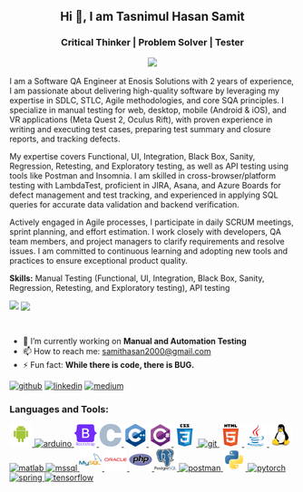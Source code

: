 <!--
**samithasan142/samithasan142** is a ✨ _special_ ✨ repository because its `README.md` (this file) appears on your GitHub profile.

Here are some ideas to get you started:

- 🔭 I’m currently working on ...
- 🌱 I’m currently learning ...
- 👯 I’m looking to collaborate on ...
- 🤔 I’m looking for help with ...
- 💬 Ask me about ...
- 📫 How to reach me: ...
- 😄 Pronouns: ...
- ⚡ Fun fact: ...
- Learner | Programmer | Researcher
-->

<h2 align="center">Hi 👋, I am Tasnimul Hasan Samit</h2>
<h3 align="center">Critical Thinker | Problem Solver | Tester</h3> 
<p align="center"><img src="https://komarev.com/ghpvc/?username=samithasan142&label=Profile%20views&color=red&style=flat-square"> </p>

<!-- <p align="center"><img src="https://github-readme-stats.vercel.app/api?username=samithasan142&show_icons=true&locale=en"></p> -->
<!-- <p align="center"><img src="https://github-readme-stats.vercel.app/api/top-langs/?username=samithasan142&layout=compact"></p> -->

I am a Software QA Engineer at Enosis Solutions with 2 years of experience, I am passionate about delivering high-quality software by leveraging my expertise in SDLC, STLC, Agile methodologies, and core SQA principles. I specialize in manual testing for web, desktop, mobile (Android & iOS), and VR applications (Meta Quest 2, Oculus Rift), with proven experience in writing and executing test cases, preparing test summary and closure reports, and tracking defects.

My expertise covers Functional, UI, Integration, Black Box, Sanity, Regression, Retesting, and Exploratory testing, as well as API testing using tools like Postman and Insomnia. I am skilled in cross-browser/platform testing with LambdaTest, proficient in JIRA, Asana, and Azure Boards for defect management and test tracking, and experienced in applying SQL queries for accurate data validation and backend verification.

Actively engaged in Agile processes, I participate in daily SCRUM meetings, sprint planning, and effort estimation. I work closely with developers, QA team members, and project managers to clarify requirements and resolve issues. I am committed to continuous learning and adopting new tools and practices to ensure exceptional product quality.

**Skills:** Manual Testing (Functional, UI, Integration, Black Box, Sanity, Regression, Retesting, and Exploratory testing), API testing

<p><img align="left" src="https://github-readme-stats.vercel.app/api?username=samithasan142&show_icons=true&locale=en"/></p>
<p>&nbsp;<img align="center" src="https://github-readme-stats.vercel.app/api/top-langs?username=samithasan142&show_icons=true&locale=en&layout=compact"/></p> 

<br>

- 🔭 I’m currently working on **Manual and Automation Testing**
- 📫 How to reach me: samithasan2000@gmail.com
- ⚡ Fun fact: **While there is code, there is BUG.** 

[<img src='https://cdn.jsdelivr.net/npm/simple-icons@3.0.1/icons/github.svg' alt='github' height='40'>](https://github.com/samithasan142)  [<img src='https://cdn.jsdelivr.net/npm/simple-icons@3.0.1/icons/linkedin.svg' alt='linkedin' height='40'>](https://www.linkedin.com/in/s-m-tasnimul-hasan-samit/) [<img src='https://cdn.jsdelivr.net/npm/simple-icons@3.0.1/icons/medium.svg' alt='medium' height='40'>](https://medium.com/@thsamit.cse) 

<h3 align="left">Languages and Tools:</h3>
<p align="left"> <a href="https://developer.android.com" target="_blank" rel="noreferrer"> <img src="https://raw.githubusercontent.com/devicons/devicon/master/icons/android/android-original-wordmark.svg" alt="android" width="40" height="40"/> </a> <a href="https://www.arduino.cc/" target="_blank" rel="noreferrer"> <img src="https://cdn.worldvectorlogo.com/logos/arduino-1.svg" alt="arduino" width="40" height="40"/> </a> <a href="https://getbootstrap.com" target="_blank" rel="noreferrer"> <img src="https://raw.githubusercontent.com/devicons/devicon/master/icons/bootstrap/bootstrap-plain-wordmark.svg" alt="bootstrap" width="40" height="40"/> </a> <a href="https://www.cprogramming.com/" target="_blank" rel="noreferrer"> <img src="https://raw.githubusercontent.com/devicons/devicon/master/icons/c/c-original.svg" alt="c" width="40" height="40"/> </a> <a href="https://www.w3schools.com/cpp/" target="_blank" rel="noreferrer"> <img src="https://raw.githubusercontent.com/devicons/devicon/master/icons/cplusplus/cplusplus-original.svg" alt="cplusplus" width="40" height="40"/> </a> <a href="https://www.w3schools.com/cs/" target="_blank" rel="noreferrer"> <img src="https://raw.githubusercontent.com/devicons/devicon/master/icons/csharp/csharp-original.svg" alt="csharp" width="40" height="40"/> </a> <a href="https://www.w3schools.com/css/" target="_blank" rel="noreferrer"> <img src="https://raw.githubusercontent.com/devicons/devicon/master/icons/css3/css3-original-wordmark.svg" alt="css3" width="40" height="40"/> </a> <a href="https://git-scm.com/" target="_blank" rel="noreferrer"> <img src="https://www.vectorlogo.zone/logos/git-scm/git-scm-icon.svg" alt="git" width="40" height="40"/> </a> <a href="https://www.w3.org/html/" target="_blank" rel="noreferrer"> <img src="https://raw.githubusercontent.com/devicons/devicon/master/icons/html5/html5-original-wordmark.svg" alt="html5" width="40" height="40"/> </a> <a href="https://www.java.com" target="_blank" rel="noreferrer"> <img src="https://raw.githubusercontent.com/devicons/devicon/master/icons/java/java-original.svg" alt="java" width="40" height="40"/> </a> <a href="https://www.linux.org/" target="_blank" rel="noreferrer"> <img src="https://raw.githubusercontent.com/devicons/devicon/master/icons/linux/linux-original.svg" alt="linux" width="40" height="40"/> </a> <a href="https://www.mathworks.com/" target="_blank" rel="noreferrer"> <img src="https://upload.wikimedia.org/wikipedia/commons/2/21/Matlab_Logo.png" alt="matlab" width="40" height="40"/> </a> <a href="https://www.microsoft.com/en-us/sql-server" target="_blank" rel="noreferrer"> <img src="https://www.svgrepo.com/show/303229/microsoft-sql-server-logo.svg" alt="mssql" width="40" height="40"/> </a> <a href="https://www.mysql.com/" target="_blank" rel="noreferrer"> <img src="https://raw.githubusercontent.com/devicons/devicon/master/icons/mysql/mysql-original-wordmark.svg" alt="mysql" width="40" height="40"/> </a> <a href="https://www.oracle.com/" target="_blank" rel="noreferrer"> <img src="https://raw.githubusercontent.com/devicons/devicon/master/icons/oracle/oracle-original.svg" alt="oracle" width="40" height="40"/> </a> <a href="https://www.php.net" target="_blank" rel="noreferrer"> <img src="https://raw.githubusercontent.com/devicons/devicon/master/icons/php/php-original.svg" alt="php" width="40" height="40"/> </a> <a href="https://www.postgresql.org" target="_blank" rel="noreferrer"> <img src="https://raw.githubusercontent.com/devicons/devicon/master/icons/postgresql/postgresql-original-wordmark.svg" alt="postgresql" width="40" height="40"/> </a> <a href="https://postman.com" target="_blank" rel="noreferrer"> <img src="https://www.vectorlogo.zone/logos/getpostman/getpostman-icon.svg" alt="postman" width="40" height="40"/> </a> <a href="https://www.python.org" target="_blank" rel="noreferrer"> <img src="https://raw.githubusercontent.com/devicons/devicon/master/icons/python/python-original.svg" alt="python" width="40" height="40"/> </a> <a href="https://pytorch.org/" target="_blank" rel="noreferrer"> <img src="https://www.vectorlogo.zone/logos/pytorch/pytorch-icon.svg" alt="pytorch" width="40" height="40"/> </a> <a href="https://spring.io/" target="_blank" rel="noreferrer"> <img src="https://www.vectorlogo.zone/logos/springio/springio-icon.svg" alt="spring" width="40" height="40"/> </a> <a href="https://www.tensorflow.org" target="_blank" rel="noreferrer"> <img src="https://www.vectorlogo.zone/logos/tensorflow/tensorflow-icon.svg" alt="tensorflow" width="40" height="40"/> </a> </p>
